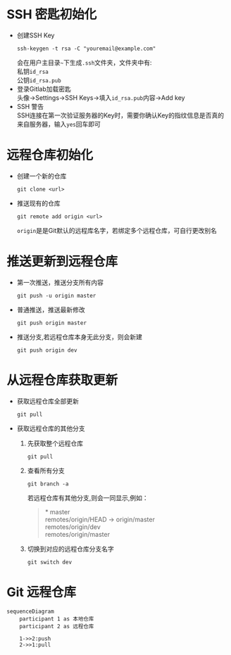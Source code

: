# SSH 密匙初始化
- 创建SSH Key
  ```
  ssh-keygen -t rsa -C "youremail@example.com"
  ```
  会在用户主目录`~`下生成`.ssh`文件夹，文件夹中有:  
  私钥`id_rsa`  
  公钥`id_rsa.pub`  
- 登录Gitlab加载密匙  
  头像->Settings->SSH Keys->填入`id_rsa.pub`内容->Add key
- SSH 警告  
  SSH连接在第一次验证服务器的Key时，需要你确认Key的指纹信息是否真的来自服务器，输入`yes`回车即可

# 远程仓库初始化
- 创建一个新的仓库
  ```
  git clone <url>
  ```

- 推送现有的仓库
  ```
  git remote add origin <url>
  ```
  `origin`是是Git默认的远程库名字，若绑定多个远程仓库，可自行更改别名


# 推送更新到远程仓库
- 第一次推送，推送分支所有内容
  ```
  git push -u origin master
  ```

- 普通推送，推送最新修改
  ```
  git push origin master
  ```

- 推送分支,若远程仓库本身无此分支，则会新建
  ```
  git push origin dev
  ```

# 从远程仓库获取更新
- 获取远程仓库全部更新
  ```
  git pull
  ```

- 获取远程仓库的其他分支
  1. 先获取整个远程仓库
     ```
     git pull
     ```

  2. 查看所有分支
     ```
     git branch -a
     ```

     若远程仓库有其他分支,则会一同显示,例如：
     > \* master  
     remotes/origin/HEAD -> origin/master  
     remotes/origin/dev  
     remotes/origin/master  

   3. 切换到对应的远程仓库分支名字
      ```
      git switch dev
      ```

# Git 远程仓库
```mermaid
sequenceDiagram
    participant 1 as 本地仓库
    participant 2 as 远程仓库

    1->>2:push
    2->>1:pull
```
